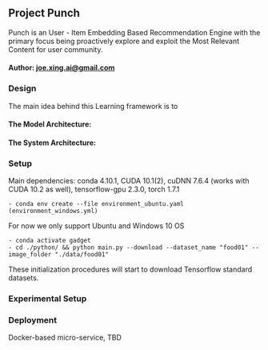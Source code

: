 
## Project Punch

Punch is an User - Item Embedding Based Recommendation Engine with the primary focus being proactively explore and
exploit the Most Relevant Content for user community.

#### Author: joe.xing.ai@gmail.com

### Design

The main idea behind this Learning framework is to 

#### The Model Architecture:

#### The System Architecture:

### Setup

Main dependencies: conda 4.10.1, CUDA 10.1(2), cuDNN 7.6.4 (works with CUDA 10.2 as well), tensorflow-gpu 2.3.0,
torch 1.7.1

    - conda env create --file environment_ubuntu.yaml (environment_windows.yml)

For now we only support Ubuntu and Windows 10 OS

    - conda activate gadget
    - cd ./python/ && python main.py --download --dataset_name "food01" --image_folder "./data/food01"

These initialization procedures will start to download Tensorflow standard datasets.

### Experimental Setup

### Deployment

Docker-based micro-service, TBD

